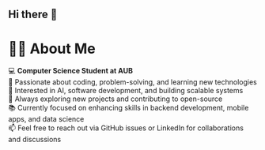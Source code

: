 ## Hi there 👋

# 👨‍💻 About Me

💻 **Computer Science Student at AUB**  
🔧 Passionate about coding, problem-solving, and learning new technologies  
🚀 Interested in AI, software development, and building scalable systems  
🌱 Always exploring new projects and contributing to open-source  
📚 Currently focused on enhancing skills in backend development, mobile apps, and data science  
📫 Feel free to reach out via GitHub issues or LinkedIn for collaborations and discussions  
